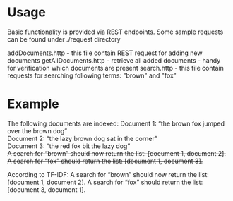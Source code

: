 # Usage

Basic functionality is provided via REST endpoints. Some sample requests can be found under ./request directory

addDocuments.http - this file contain REST request for adding new documents
getAllDocuments.http - retrieve all added documents - handy for verification which documents are present
search.http - this file contain requests for searching following terms: "brown" and "fox"

# Example
The following documents are indexed:
Document 1: “the brown fox jumped over the brown dog”   
Document 2: “the lazy brown dog sat in the corner”  
Document 3: “the red fox bit the lazy dog”  
~~A search for “brown” should now return the list: [document 1, document 2].~~ 
~~A search for “fox” should return the list: [document 1, document 3].~~  

According to TF-IDF:
A search for “brown” should now return the list: [document 1, document 2].
A search for “fox” should return the list: [document 3, document 1].


